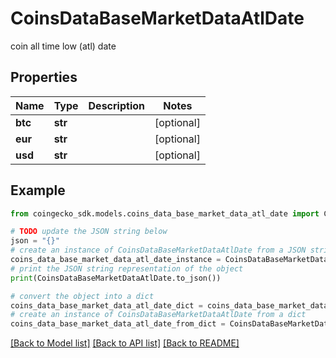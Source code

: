 # CoinsDataBaseMarketDataAtlDate

coin all time low (atl) date

## Properties

Name | Type | Description | Notes
------------ | ------------- | ------------- | -------------
**btc** | **str** |  | [optional] 
**eur** | **str** |  | [optional] 
**usd** | **str** |  | [optional] 

## Example

```python
from coingecko_sdk.models.coins_data_base_market_data_atl_date import CoinsDataBaseMarketDataAtlDate

# TODO update the JSON string below
json = "{}"
# create an instance of CoinsDataBaseMarketDataAtlDate from a JSON string
coins_data_base_market_data_atl_date_instance = CoinsDataBaseMarketDataAtlDate.from_json(json)
# print the JSON string representation of the object
print(CoinsDataBaseMarketDataAtlDate.to_json())

# convert the object into a dict
coins_data_base_market_data_atl_date_dict = coins_data_base_market_data_atl_date_instance.to_dict()
# create an instance of CoinsDataBaseMarketDataAtlDate from a dict
coins_data_base_market_data_atl_date_from_dict = CoinsDataBaseMarketDataAtlDate.from_dict(coins_data_base_market_data_atl_date_dict)
```
[[Back to Model list]](../README.md#documentation-for-models) [[Back to API list]](../README.md#documentation-for-api-endpoints) [[Back to README]](../README.md)


